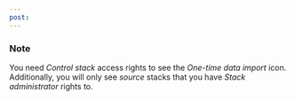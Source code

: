 ```yaml
---
post: 
---
```


### Note

You need _Control stack_ access rights to see the _One-time data import_ icon. Additionally, you will only see _source_ stacks that you have _Stack administrator_ rights to.



